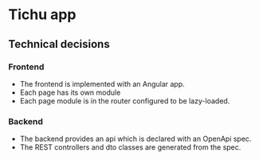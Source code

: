 # Tichu app

## Technical decisions
### Frontend
* The frontend is implemented with an Angular app.
* Each page has its own module
* Each page module is in the router configured to be lazy-loaded.

### Backend
* The backend provides an api which is declared with an OpenApi spec.
* The REST controllers and dto classes are generated from the spec.
